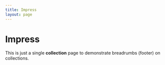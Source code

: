 ```yaml
---
title: Impress
layout: page
---
```

# Impress
This is just a single **collection** page to demonstrate breadrumbs (footer) on collections.  
